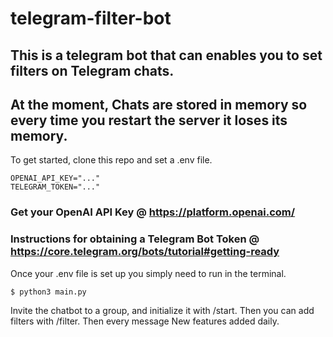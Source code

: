 # telegram-filter-bot
## This is a telegram bot that can enables you to set filters on Telegram chats.
## At the moment, Chats are stored in memory so every time you restart the server it loses its memory.

To get started, clone this repo and set a .env file.

```.env
OPENAI_API_KEY="..."
TELEGRAM_TOKEN="..."

```
### Get your OpenAI API Key @ https://platform.openai.com/
### Instructions for obtaining a Telegram Bot Token @ https://core.telegram.org/bots/tutorial#getting-ready

Once your .env file is set up you simply need to run in the terminal.
```bash
$ python3 main.py
```

Invite the chatbot to a group, and initialize it with /start.
Then you can add filters with /filter.
Then every message 
New features added daily.
